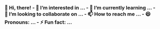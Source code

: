 <h3>👋 Hi, there!
- 👀 I’m interested in ...
- 🌱 I’m currently learning ...
- 💞️ I’m looking to collaborate on ...
- 📫 How to reach me ...
- 😄 Pronouns: ...
- ⚡ Fun fact: ...

<!---
Wilboerht/Wilboerht is a ✨ special ✨ repository because its `README.md` (this file) appears on your GitHub profile.
You can click the Preview link to take a look at your changes.
--->
